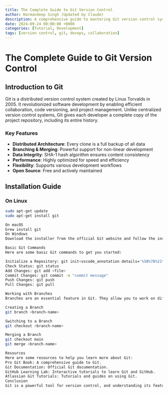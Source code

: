 ```yaml
---
title: The Complete Guide to Git Version Control
author: Harmandeep Singh (Updated by Claude)
description: A comprehensive guide to mastering Git version control system - from basics to advanced workflows
date: 2024-09-24 00:00:00 +0800
categories: [Tutorial, Development]
tags: [version control, git, devops, collaboration]
---
```


# The Complete Guide to Git Version Control

## Introduction to Git

Git is a distributed version control system created by Linus Torvalds in 2005. It revolutionized software development by enabling efficient collaboration, code versioning, and project management. Unlike centralized version control systems, Git gives each developer a complete copy of the project repository, including its entire history.

### Key Features

- **Distributed Architecture**: Every clone is a full backup of all data
- **Branching & Merging**: Powerful support for non-linear development
- **Data Integrity**: SHA-1 hash algorithm ensures content consistency
- **Performance**: Highly optimized for speed and efficiency
- **Flexibility**: Supports various development workflows
- **Open Source**: Free and actively maintained

## Installation Guide
### On Linux

```sh
sudo apt-get update
sudo apt-get install git

On macOS
brew install git
On Windows
Download the installer from the official Git website and follow the installation instructions.

Basic Git Commands
Here are some basic Git commands to get you started:

Initialize a Repository: git init<vscode_annotation details='%5B%7B%22title%22%3A%22hardcoded-credentials%22%2C%22description%22%3A%22Embedding%20credentials%20in%20source%20code%20risks%20unauthorized%20access%22%7D%5D'> </vscode_annotation>- Clone a Repository: git clone <repository-url>
Check Status: git status
Add Changes: git add <file>
Commit Changes: git commit -m "commit message"
Push Changes: git push
Pull Changes: git pull

Working with Branches
Branches are an essential feature in Git. They allow you to work on different parts of a project simultaneously.

Creating a Branch
git branch <branch-name>

Switching to a Branch
git checkout <branch-name>

Merging a Branch
git checkout main
git merge <branch-name>

Resources
Here are some resources to help you learn more about Git:
Pro Git Book: A comprehensive guide to Git.
Git Documentation: Official Git documentation.
GitHub Learning Lab: Interactive tutorials to learn Git and GitHub.
Atlassian Git Tutorials: Tutorials and guides on using Git.
Conclusion
Git is a powerful tool for version control, and understanding its features and commands can significantly improve your development workflow. Whether you're working on a solo project or collaborating with a team, Git provides the tools you need to manage your code effectively.
